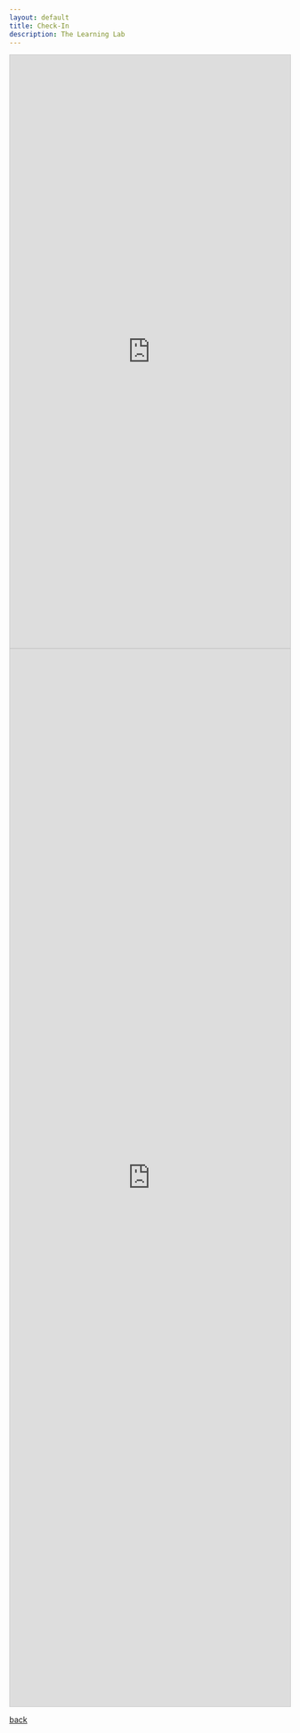 ```yaml
---
layout: default
title: Check-In
description: The Learning Lab
---
```


<script src="https://static.airtable.com/js/embed/embed_snippet_v1.js"></script><iframe class="airtable-embed airtable-dynamic-height" src="https://airtable.com/embed/shreHutwWEJBpKkQE?backgroundColor=pink" frameborder="0" onmousewheel="" width="100%" height="1063" style="background: transparent; border: 1px solid #ccc;"></iframe>

<script src="https://static.airtable.com/js/embed/embed_snippet_v1.js"></script><iframe class="airtable-embed airtable-dynamic-height" src="https://airtable.com/embed/shrBjcYrfu1EMCCZ6?backgroundColor=pink" frameborder="0" onmousewheel="" width="100%" height="1896" style="background: transparent; border: 1px solid #ccc;"></iframe>

[back](./)
